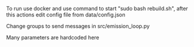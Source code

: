 To run use docker and use command to start "sudo bash rebuild.sh", after this actions edit config file from data/config.json

Change groups to send messages in src/emission_loop.py

Many parameters are hardcoded here
